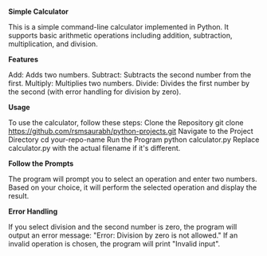 **Simple Calculator**

This is a simple command-line calculator implemented in Python. It supports basic arithmetic operations including addition, subtraction, multiplication, and division.

**Features**

Add: Adds two numbers.
Subtract: Subtracts the second number from the first.
Multiply: Multiplies two numbers.
Divide: Divides the first number by the second (with error handling for division by zero).

**Usage**

To use the calculator, follow these steps:
Clone the Repository
git clone https://github.com/rsmsaurabh/python-projects.git
Navigate to the Project Directory
cd your-repo-name
Run the Program
python calculator.py
Replace calculator.py with the actual filename if it's different.

**Follow the Prompts**

The program will prompt you to select an operation and enter two numbers. Based on your choice, it will perform the selected operation and display the result.

**Error Handling**

If you select division and the second number is zero, the program will output an error message: "Error: Division by zero is not allowed."
If an invalid operation is chosen, the program will print "Invalid input".

